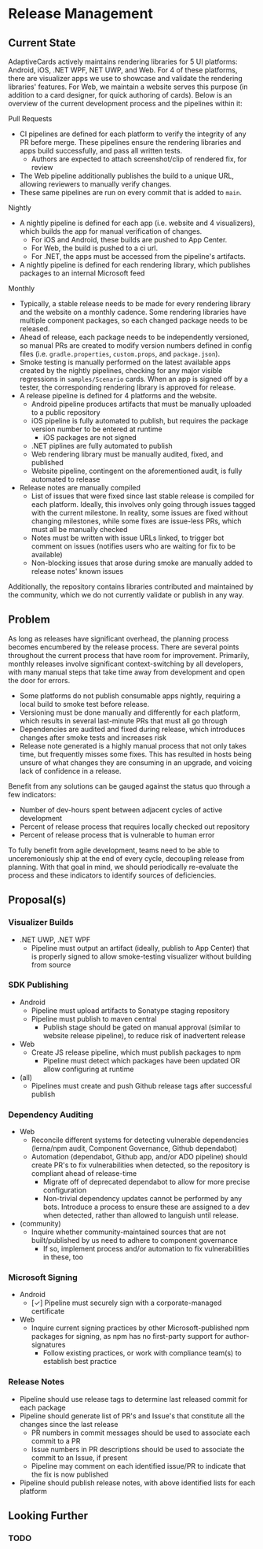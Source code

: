 # Release Management

## Current State

AdaptiveCards actively maintains rendering libraries for 5 UI platforms: Android, iOS, .NET WPF, NET UWP, and Web. For 4 of these platforms, there are visualizer apps we use to showcase and validate the rendering libraries' features. For Web, we maintain a website serves this purpose (in addition to a card designer, for quick authoring of cards). Below is an overview of the current development process and the pipelines within it:

Pull Requests

* CI pipelines are defined for each platform to verify the integrity of any PR before merge. These pipelines ensure the rendering libraries and apps build successfully, and pass all written tests.
    * Authors are expected to attach screenshot/clip of rendered fix, for review
* The Web pipeline additionally publishes the build to a unique URL, allowing reviewers to manually verify changes.
* These same pipelines are run on every commit that is added to `main`.

Nightly

* A nightly pipeline is defined for each app (i.e. website and 4 visualizers), which builds the app for manual verification of changes.
    * For iOS and Android, these builds are pushed to App Center.
    * For Web, the build is pushed to a ci url.
    * For .NET, the apps must be accessed from the pipeline's artifacts.
* A nightly pipeline is defined for each rendering library, which publishes packages to an internal Microsoft feed

Monthly

* Typically, a stable release needs to be made for every rendering library and the website on a monthly cadence. Some rendering libraries have multiple component packages, so each changed package needs to be released.
* Ahead of release, each package needs to be independently versioned, so manual PRs are created to modify version numbers defined in config files (i.e. `gradle.properties`, `custom.props`, and `package.json`).
* Smoke testing is manually performed on the latest available apps created by the nightly pipelines, checking for any major visible regressions in `samples/Scenario` cards. When an app is signed off by a tester, the corresponding rendering library is approved for release.
* A release pipeline is defined for 4 platforms and the website.
    * Android pipeline produces artifacts that must be manually uploaded to a public repository
    * iOS pipeline is fully automated to publish, but requires the package version number to be entered at runtime
        * iOS packages are not signed
    * .NET piplines are fully automated to publish
    * Web rendering library must be manually audited, fixed, and published
    * Website pipeline, contingent on the aforementioned audit, is fully automated to release
* Release notes are manually compiled
    * List of issues that were fixed since last stable release is compiled for each platform. Ideally, this involves only going through issues tagged with the current milestone. In reality, some issues are fixed without changing milestones, while some fixes are issue-less PRs, which must all be manually checked
    * Notes must be written with issue URLs linked, to trigger bot comment on issues (notifies users who are waiting for fix to be available)
    * Non-blocking issues that arose during smoke are manually added to release notes' known issues

Additionally, the repository contains libraries contributed and maintained by the community, which we do not currently validate or publish in any way.

## Problem

As long as releases have significant overhead, the planning process becomes encumbered by the release process. There are several points throughout the current process that have room for improvement. Primarily, monthly releases involve significant context-switching by all developers, with many manual steps that take time away from development and open the door for errors.
* Some platforms do not publish consumable apps nightly, requiring a local build to smoke test before release.
* Versioning must be done manually and differently for each platform, which results in several last-minute PRs that must all go through 
* Dependencies are audited and fixed during release, which introduces changes after smoke tests and increases risk
* Release note generated is a highly manual process that not only takes time, but frequently misses some fixes. This has resulted in hosts being unsure of what changes they are consuming in an upgrade, and voicing lack of confidence in a release.

Benefit from any solutions can be gauged against the status quo through a few indicators:
* Number of dev-hours spent between adjacent cycles of active development
* Percent of release process that requires locally checked out repository
* Percent of release process that is vulnerable to human error

To fully benefit from agile development, teams need to be able to unceremoniously ship at the end of every cycle, decoupling release from planning. With that goal in mind, we should periodically re-evaluate the process and these indicators to identify sources of deficiencies.

## Proposal(s)

### Visualizer Builds
* .NET UWP, .NET WPF
    * Pipeline must output an artifact (ideally, publish to App Center) that is properly signed to allow smoke-testing visualizer without building from source

### SDK Publishing

* Android
    * Pipeline must upload artifacts to Sonatype staging repository
    * Pipeline must publish to maven central
        * Publish stage should be gated on manual approval (similar to website release pipeline), to reduce risk of inadvertent release
* Web
    * Create JS release pipeline, which must publish packages to npm
        * Pipeline must detect which packages have been updated OR allow configuring at runtime
* (all)
    * Pipelines must create and push Github release tags after successful publish

### Dependency Auditing

* Web
    * Reconcile different systems for detecting vulnerable dependencies (lerna/npm audit, Component Governance, Github dependabot)
    * Automation (dependabot, Github app, and/or ADO pipeline) should create PR's to fix vulnerabilities when detected, so the repository is compliant ahead of release-time
        * Migrate off of deprecated dependabot to allow for more precise configuration
        * Non-trivial dependency updates cannot be performed by any bots. Introduce a process to ensure these are assigned to a dev when detected, rather than allowed to languish until release.
* (community)
    * Inquire whether community-maintained sources that are not built/published by us need to adhere to component governance
        * If so, implement process and/or automation to fix vulnerabilities in these, too

### Microsoft Signing

* Android
    * [✓] Pipeline must securely sign with a corporate-managed certificate
* Web
    * Inquire current signing practices by other Microsoft-published npm packages for signing, as npm has no first-party support for author-signatures
        * Follow existing practices, or work with compliance team(s) to establish best practice

### Release Notes

* Pipeline should use release tags to determine last released commit for each package
* Pipeline should generate list of PR's and Issue's that constitute all the changes since the last release
    * PR numbers in commit messages should be used to associate each commit to a PR
    * Issue numbers in PR descriptions should be used to associate the commit to an Issue, if present
    * Pipeline may comment on each identified issue/PR to indicate that the fix is now published
* Pipeline should publish release notes, with above identified lists for each platform

## Looking Further

### TODO